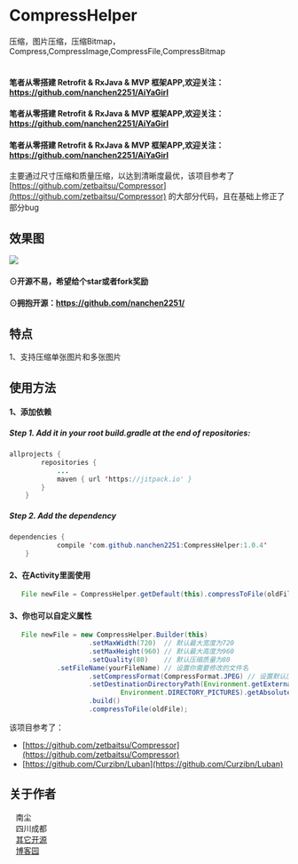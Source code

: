 # CompressHelper
压缩，图片压缩，压缩Bitmap，Compress,CompressImage,CompressFile,CompressBitmap<br><br>

#### 笔者从零搭建 Retrofit & RxJava & MVP 框架APP,欢迎关注：https://github.com/nanchen2251/AiYaGirl
#### 笔者从零搭建 Retrofit & RxJava & MVP 框架APP,欢迎关注：https://github.com/nanchen2251/AiYaGirl
#### 笔者从零搭建 Retrofit & RxJava & MVP 框架APP,欢迎关注：https://github.com/nanchen2251/AiYaGirl

主要通过尺寸压缩和质量压缩，以达到清晰度最优，该项目参考了[https://github.com/zetbaitsu/Compressor](https://github.com/zetbaitsu/Compressor) 的大部分代码，且在基础上修正了部分bug
## 效果图<br>
![](https://github.com/nanchen2251/CompressHelper/blob/master/111.png)

#### ⊙开源不易，希望给个star或者fork奖励
#### ⊙拥抱开源：https://github.com/nanchen2251/

## 特点
  1、支持压缩单张图片和多张图片<br>
## 使用方法
#### 1、添加依赖<br>
##### Step 1. Add it in your root build.gradle at the end of repositories:
```java
allprojects {
		repositories {
			...
			maven { url 'https://jitpack.io' }
		}
	}
```
##### Step 2. Add the dependency
```java
dependencies {
	        compile 'com.github.nanchen2251:CompressHelper:1.0.4'
	}
```
#### 2、在Activity里面使用<br>
```java
   File newFile = CompressHelper.getDefault(this).compressToFile(oldFile);
```
#### 3、你也可以自定义属性
```java
   File newFile = new CompressHelper.Builder(this)
                    .setMaxWidth(720)  // 默认最大宽度为720
                    .setMaxHeight(960) // 默认最大高度为960
                    .setQuality(80)    // 默认压缩质量为80
		    .setFileName(yourFileName) // 设置你需要修改的文件名
                    .setCompressFormat(CompressFormat.JPEG) // 设置默认压缩为jpg格式
                    .setDestinationDirectoryPath(Environment.getExternalStoragePublicDirectory(
                            Environment.DIRECTORY_PICTURES).getAbsolutePath())
                    .build()
                    .compressToFile(oldFile);
```
该项目参考了：

* [https://github.com/zetbaitsu/Compressor](https://github.com/zetbaitsu/Compressor) 
* [https://github.com/Curzibn/Luban](https://github.com/Curzibn/Luban)


## 关于作者
    南尘<br>
    四川成都<br>
    [其它开源](https://github.com/nanchen2251/)<br>
    [博客园](http://www.cnblogs.com/liushilin/)
